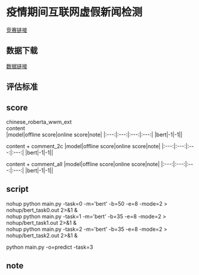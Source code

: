 # 疫情期间互联网虚假新闻检测
[竞赛链接](https://www.datafountain.cn/competitions/422)
## 数据下载
[数据链接](https://www.datafountain.cn/competitions/422/datasets)
## 评估标准

## score
chinese_roberta_wwm_ext  
content  
|model|offline score|online score|note|
|:---:|:---:|:---:|:---:|
|bert|-1|-1||

content + comment_2c
|model|offline score|online score|note|
|:---:|:---:|:---:|:---:|
|bert|-1|-1||

content + comment_all
|model|offline score|online score|note|
|:---:|:---:|:---:|:---:|
|bert|-1|-1||

## script
nohup python main.py -task=0 -m='bert' -b=50 -e=8 -mode=2 > nohup/bert_task0.out 2>&1 &  
nohup python main.py -task=1 -m='bert' -b=35 -e=8 -mode=2 > nohup/bert_task1.out 2>&1 &  
nohup python main.py -task=2 -m='bert' -b=35 -e=8 -mode=2 > nohup/bert_task2.out 2>&1 &  

python main.py -o=predict -task=3  

## note
